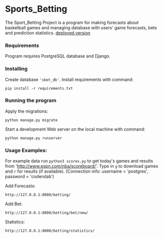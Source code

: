 # Sports_Betting
The Sport_Betting Project is a program for making forecasts about basketball games and managing database with users' game forecasts, bets and prediction statistics.
[deployed version](http://tomaszt.pythonanywhere.com/betting/)

### Requirements
Program requires PostgreSQL database and Django.

### Installing
Create database ```'sbet_db'```. Install requirements  with command:
```
pip install -r requirements.txt
```
### Running the program
Apply the migrations:
```
python manage.py migrate
```
Start a development Web server on the local machine with command:
```
python manage.py runserver
```

### Usage Examples:
For example data run ```python3 scores.py``` to get today's games and results from 'http://www.espn.com/nba/scoreboard/'.
Type in ```g``` to download games and ```r``` for results (if available).
(Connection info: username = 'postgres', password = 'coderslab')

Add Forecasts:
```
http://127.0.0.1:8000/betting/
```
Add Bet:
```
http://127.0.0.1:8000/betting/bet/new/
```
Statistics:
```
http://127.0.0.1:8000/betting/statistics/
```





